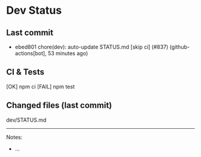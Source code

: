 # Dev Status

## Last commit
- ebed801 chore(dev): auto-update STATUS.md [skip ci] (#837) (github-actions[bot], 53 minutes ago)
## CI & Tests
[OK] npm ci
[FAIL] npm test

## Changed files (last commit)
dev/STATUS.md

---
Notes:
- ...
